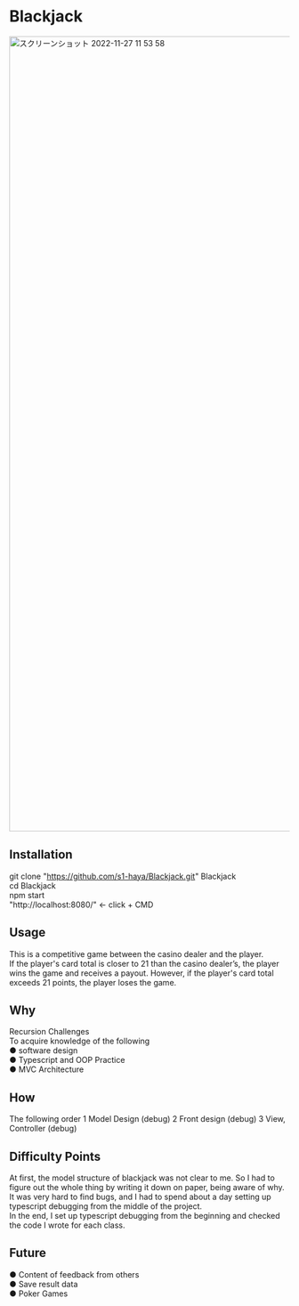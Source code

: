 # Blackjack
<img width="1429" alt="スクリーンショット 2022-11-27 11 53 58" src="https://user-images.githubusercontent.com/103574382/204117167-8e88f4a7-eb65-4ef6-99b9-628c40b485c5.png">

## Installation
git clone "https://github.com/s1-haya/Blackjack.git" Blackjack<br>
cd Blackjack<br>
npm start<br>
"http://localhost:8080/" <- click + CMD<br>

## Usage
This is a competitive game between the casino dealer and the player.<br>
If the player's card total is closer to 21 than the casino dealer’s, the player wins the game and receives a payout. However, if the player's card total exceeds 21 points, the player loses the game.<br>

## Why
Recursion Challenges<br>
To acquire knowledge of the following<br>
● software design<br>
● Typescript and OOP Practice<br>
● MVC Architecture<br>

## How
The following order
1 Model Design
(debug)
2 Front design
(debug)
3 View, Controller
(debug)

## Difficulty Points
At first, the model structure of blackjack was not clear to me. So I had to figure out the whole thing by writing it down on paper, being aware of why.<br>
It was very hard to find bugs, and I had to spend about a day setting up typescript debugging from the middle of the project.<br>
In the end, I set up typescript debugging from the beginning and checked the code I wrote for each class.<br>

## Future
● Content of feedback from others<br>
● Save result data<br>
● Poker Games<br>


